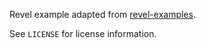 Revel example adapted from [revel-examples](https://github.com/revel/examples).

See `LICENSE` for license information.
